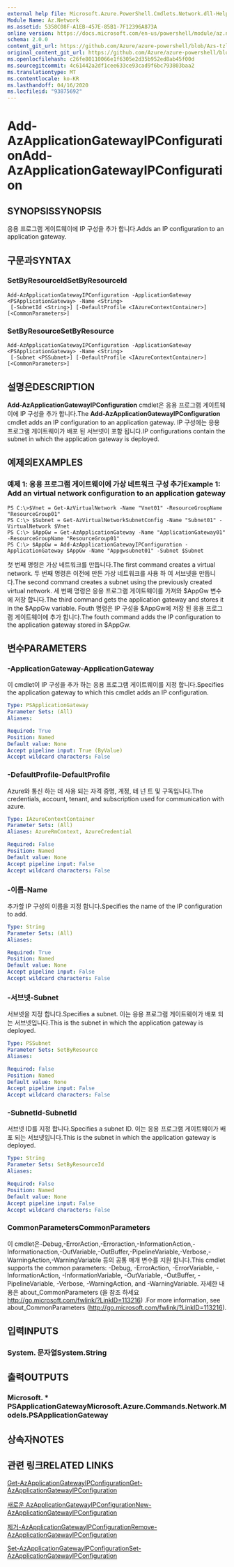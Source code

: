 ```yaml
---
external help file: Microsoft.Azure.PowerShell.Cmdlets.Network.dll-Help.xml
Module Name: Az.Network
ms.assetid: 5358C08F-A1EB-457E-85B1-7F12396A873A
online version: https://docs.microsoft.com/en-us/powershell/module/az.network/add-azapplicationgatewayipconfiguration
schema: 2.0.0
content_git_url: https://github.com/Azure/azure-powershell/blob/Azs-tzl/src/Network/Network/help/Add-AzApplicationGatewayIPConfiguration.md
original_content_git_url: https://github.com/Azure/azure-powershell/blob/Azs-tzl/src/Network/Network/help/Add-AzApplicationGatewayIPConfiguration.md
ms.openlocfilehash: c26fe80110066e1f6305e2d35b952ed8ab45f00d
ms.sourcegitcommit: 4c61442a2df1cee633ce93cad9f6bc793803baa2
ms.translationtype: MT
ms.contentlocale: ko-KR
ms.lasthandoff: 04/16/2020
ms.locfileid: "93875692"
---
```

# <span data-ttu-id="dfc15-101">Add-AzApplicationGatewayIPConfiguration</span><span class="sxs-lookup"><span data-stu-id="dfc15-101">Add-AzApplicationGatewayIPConfiguration</span></span>

## <span data-ttu-id="dfc15-102">SYNOPSIS</span><span class="sxs-lookup"><span data-stu-id="dfc15-102">SYNOPSIS</span></span>
<span data-ttu-id="dfc15-103">응용 프로그램 게이트웨이에 IP 구성을 추가 합니다.</span><span class="sxs-lookup"><span data-stu-id="dfc15-103">Adds an IP configuration to an application gateway.</span></span>

## <span data-ttu-id="dfc15-104">구문과</span><span class="sxs-lookup"><span data-stu-id="dfc15-104">SYNTAX</span></span>

### <span data-ttu-id="dfc15-105">SetByResourceId</span><span class="sxs-lookup"><span data-stu-id="dfc15-105">SetByResourceId</span></span>
```
Add-AzApplicationGatewayIPConfiguration -ApplicationGateway <PSApplicationGateway> -Name <String>
 [-SubnetId <String>] [-DefaultProfile <IAzureContextContainer>] [<CommonParameters>]
```

### <span data-ttu-id="dfc15-106">SetByResource</span><span class="sxs-lookup"><span data-stu-id="dfc15-106">SetByResource</span></span>
```
Add-AzApplicationGatewayIPConfiguration -ApplicationGateway <PSApplicationGateway> -Name <String>
 [-Subnet <PSSubnet>] [-DefaultProfile <IAzureContextContainer>] [<CommonParameters>]
```

## <span data-ttu-id="dfc15-107">설명은</span><span class="sxs-lookup"><span data-stu-id="dfc15-107">DESCRIPTION</span></span>
<span data-ttu-id="dfc15-108">**Add-AzApplicationGatewayIPConfiguration** cmdlet은 응용 프로그램 게이트웨이에 IP 구성을 추가 합니다.</span><span class="sxs-lookup"><span data-stu-id="dfc15-108">The **Add-AzApplicationGatewayIPConfiguration** cmdlet adds an IP configuration to an application gateway.</span></span>
<span data-ttu-id="dfc15-109">IP 구성에는 응용 프로그램 게이트웨이가 배포 된 서브넷이 포함 됩니다.</span><span class="sxs-lookup"><span data-stu-id="dfc15-109">IP configurations contain the subnet in which the application gateway is deployed.</span></span>

## <span data-ttu-id="dfc15-110">예제의</span><span class="sxs-lookup"><span data-stu-id="dfc15-110">EXAMPLES</span></span>

### <span data-ttu-id="dfc15-111">예제 1: 응용 프로그램 게이트웨이에 가상 네트워크 구성 추가</span><span class="sxs-lookup"><span data-stu-id="dfc15-111">Example 1: Add an virtual network configuration to an application gateway</span></span>
```
PS C:\>$Vnet = Get-AzVirtualNetwork -Name "Vnet01" -ResourceGroupName "ResourceGroup01"
PS C:\> $Subnet = Get-AzVirtualNetworkSubnetConfig -Name "Subnet01" -VirtualNetwork $Vnet 
PS C:\> $AppGw = Get-AzApplicationGateway -Name "ApplicationGateway01" -ResourceGroupName "ResourceGroup01"
PS C:\> $AppGw = Add-AzApplicationGatewayIPConfiguration -ApplicationGateway $AppGw -Name "Appgwsubnet01" -Subnet $Subnet
```

<span data-ttu-id="dfc15-112">첫 번째 명령은 가상 네트워크를 만듭니다.</span><span class="sxs-lookup"><span data-stu-id="dfc15-112">The first command creates a virtual network.</span></span>
<span data-ttu-id="dfc15-113">두 번째 명령은 이전에 만든 가상 네트워크를 사용 하 여 서브넷을 만듭니다.</span><span class="sxs-lookup"><span data-stu-id="dfc15-113">The second command creates a subnet using the previously created virtual network.</span></span>
<span data-ttu-id="dfc15-114">세 번째 명령은 응용 프로그램 게이트웨이를 가져와 $AppGw 변수에 저장 합니다.</span><span class="sxs-lookup"><span data-stu-id="dfc15-114">The third command gets the application gateway and stores it in the $AppGw variable.</span></span>
<span data-ttu-id="dfc15-115">Fouth 명령은 IP 구성을 $AppGw에 저장 된 응용 프로그램 게이트웨이에 추가 합니다.</span><span class="sxs-lookup"><span data-stu-id="dfc15-115">The fouth command adds the IP configuration to the application gateway stored in $AppGw.</span></span>

## <span data-ttu-id="dfc15-116">변수</span><span class="sxs-lookup"><span data-stu-id="dfc15-116">PARAMETERS</span></span>

### <span data-ttu-id="dfc15-117">-ApplicationGateway</span><span class="sxs-lookup"><span data-stu-id="dfc15-117">-ApplicationGateway</span></span>
<span data-ttu-id="dfc15-118">이 cmdlet이 IP 구성을 추가 하는 응용 프로그램 게이트웨이를 지정 합니다.</span><span class="sxs-lookup"><span data-stu-id="dfc15-118">Specifies the application gateway to which this cmdlet adds an IP configuration.</span></span>

```yaml
Type: PSApplicationGateway
Parameter Sets: (All)
Aliases: 

Required: True
Position: Named
Default value: None
Accept pipeline input: True (ByValue)
Accept wildcard characters: False
```

### <span data-ttu-id="dfc15-119">-DefaultProfile</span><span class="sxs-lookup"><span data-stu-id="dfc15-119">-DefaultProfile</span></span>
<span data-ttu-id="dfc15-120">Azure와 통신 하는 데 사용 되는 자격 증명, 계정, 테 넌 트 및 구독입니다.</span><span class="sxs-lookup"><span data-stu-id="dfc15-120">The credentials, account, tenant, and subscription used for communication with azure.</span></span>

```yaml
Type: IAzureContextContainer
Parameter Sets: (All)
Aliases: AzureRmContext, AzureCredential

Required: False
Position: Named
Default value: None
Accept pipeline input: False
Accept wildcard characters: False
```

### <span data-ttu-id="dfc15-121">-이름</span><span class="sxs-lookup"><span data-stu-id="dfc15-121">-Name</span></span>
<span data-ttu-id="dfc15-122">추가할 IP 구성의 이름을 지정 합니다.</span><span class="sxs-lookup"><span data-stu-id="dfc15-122">Specifies the name of the IP configuration to add.</span></span>

```yaml
Type: String
Parameter Sets: (All)
Aliases: 

Required: True
Position: Named
Default value: None
Accept pipeline input: False
Accept wildcard characters: False
```

### <span data-ttu-id="dfc15-123">-서브넷</span><span class="sxs-lookup"><span data-stu-id="dfc15-123">-Subnet</span></span>
<span data-ttu-id="dfc15-124">서브넷을 지정 합니다.</span><span class="sxs-lookup"><span data-stu-id="dfc15-124">Specifies a subnet.</span></span>
<span data-ttu-id="dfc15-125">이는 응용 프로그램 게이트웨이가 배포 되는 서브넷입니다.</span><span class="sxs-lookup"><span data-stu-id="dfc15-125">This is the subnet in which the application gateway is deployed.</span></span>

```yaml
Type: PSSubnet
Parameter Sets: SetByResource
Aliases: 

Required: False
Position: Named
Default value: None
Accept pipeline input: False
Accept wildcard characters: False
```

### <span data-ttu-id="dfc15-126">-SubnetId</span><span class="sxs-lookup"><span data-stu-id="dfc15-126">-SubnetId</span></span>
<span data-ttu-id="dfc15-127">서브넷 ID를 지정 합니다.</span><span class="sxs-lookup"><span data-stu-id="dfc15-127">Specifies a subnet ID.</span></span>
<span data-ttu-id="dfc15-128">이는 응용 프로그램 게이트웨이가 배포 되는 서브넷입니다.</span><span class="sxs-lookup"><span data-stu-id="dfc15-128">This is the subnet in which the application gateway is deployed.</span></span>

```yaml
Type: String
Parameter Sets: SetByResourceId
Aliases: 

Required: False
Position: Named
Default value: None
Accept pipeline input: False
Accept wildcard characters: False
```

### <span data-ttu-id="dfc15-129">CommonParameters</span><span class="sxs-lookup"><span data-stu-id="dfc15-129">CommonParameters</span></span>
<span data-ttu-id="dfc15-130">이 cmdlet은-Debug,-ErrorAction,-Erroraction,-InformationAction,-Informationaction,-OutVariable,-OutBuffer,-PipelineVariable,-Verbose,-WarningAction,-WarningVariable 등의 공통 매개 변수를 지원 합니다.</span><span class="sxs-lookup"><span data-stu-id="dfc15-130">This cmdlet supports the common parameters: -Debug, -ErrorAction, -ErrorVariable, -InformationAction, -InformationVariable, -OutVariable, -OutBuffer, -PipelineVariable, -Verbose, -WarningAction, and -WarningVariable.</span></span> <span data-ttu-id="dfc15-131">자세한 내용은 about_CommonParameters (을 참조 하세요 http://go.microsoft.com/fwlink/?LinkID=113216) .</span><span class="sxs-lookup"><span data-stu-id="dfc15-131">For more information, see about_CommonParameters (http://go.microsoft.com/fwlink/?LinkID=113216).</span></span>

## <span data-ttu-id="dfc15-132">입력</span><span class="sxs-lookup"><span data-stu-id="dfc15-132">INPUTS</span></span>

### <span data-ttu-id="dfc15-133">System. 문자열</span><span class="sxs-lookup"><span data-stu-id="dfc15-133">System.String</span></span>

## <span data-ttu-id="dfc15-134">출력</span><span class="sxs-lookup"><span data-stu-id="dfc15-134">OUTPUTS</span></span>

### <span data-ttu-id="dfc15-135">Microsoft. \* PSApplicationGateway</span><span class="sxs-lookup"><span data-stu-id="dfc15-135">Microsoft.Azure.Commands.Network.Models.PSApplicationGateway</span></span>

## <span data-ttu-id="dfc15-136">상속자</span><span class="sxs-lookup"><span data-stu-id="dfc15-136">NOTES</span></span>

## <span data-ttu-id="dfc15-137">관련 링크</span><span class="sxs-lookup"><span data-stu-id="dfc15-137">RELATED LINKS</span></span>

[<span data-ttu-id="dfc15-138">Get-AzApplicationGatewayIPConfiguration</span><span class="sxs-lookup"><span data-stu-id="dfc15-138">Get-AzApplicationGatewayIPConfiguration</span></span>](./Get-AzApplicationGatewayIPConfiguration.md)

[<span data-ttu-id="dfc15-139">새로운 AzApplicationGatewayIPConfiguration</span><span class="sxs-lookup"><span data-stu-id="dfc15-139">New-AzApplicationGatewayIPConfiguration</span></span>](./New-AzApplicationGatewayIPConfiguration.md)

[<span data-ttu-id="dfc15-140">제거-AzApplicationGatewayIPConfiguration</span><span class="sxs-lookup"><span data-stu-id="dfc15-140">Remove-AzApplicationGatewayIPConfiguration</span></span>](./Remove-AzApplicationGatewayIPConfiguration.md)

[<span data-ttu-id="dfc15-141">Set-AzApplicationGatewayIPConfiguration</span><span class="sxs-lookup"><span data-stu-id="dfc15-141">Set-AzApplicationGatewayIPConfiguration</span></span>](./Set-AzApplicationGatewayIPConfiguration.md)


